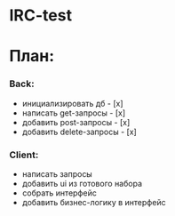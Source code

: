 # IRC-test
# План:
### Back:
* инициализировать дб - [x]
* написать get-запросы - [x]
* добавить post-запросы - [x]
* добавить delete-запросы - [x]

### Client:
* написать запросы
* добавить ui из готового набора
* собрать интерфейс
* добавить бизнес-логику в интерфейс
